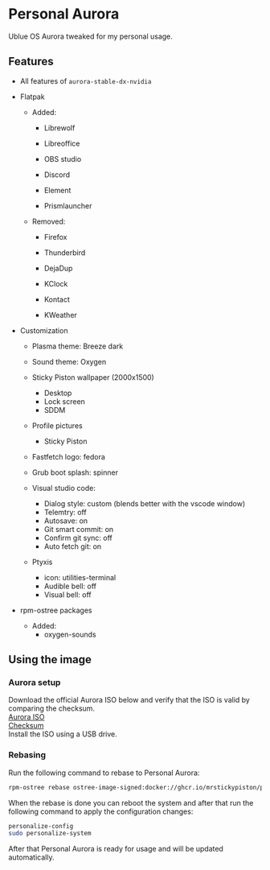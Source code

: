 # Personal Aurora
Ublue OS Aurora tweaked for my personal usage.

## Features
- All features of `aurora-stable-dx-nvidia`

- Flatpak
    - Added:
        - Librewolf
        - Libreoffice
        - OBS studio

        - Discord
        - Element
        - Prismlauncher
        
    - Removed:
        - Firefox
        - Thunderbird

        - DejaDup

        - KClock
        - Kontact
        - KWeather

- Customization
    - Plasma theme: Breeze dark
    - Sound theme: Oxygen

    - Sticky Piston wallpaper (2000x1500)
        - Desktop
        - Lock screen
        - SDDM

    - Profile pictures
        - Sticky Piston

    - Fastfetch logo: fedora
    - Grub boot splash: spinner

    - Visual studio code:
        - Dialog style: custom (blends better with the vscode window)
        - Telemtry: off
        - Autosave: on
        - Git smart commit: on
        - Confirm git sync: off
        - Auto fetch git: on

    - Ptyxis
        - icon: utilities-terminal
        - Audible bell: off
        - Visual bell: off

- rpm-ostree packages
    - Added:
        - oxygen-sounds


## Using the image
### Aurora setup
Download the official Aurora ISO below and verify that the ISO is valid by comparing the checksum.  
[Aurora ISO](https://dl.getaurora.dev/aurora-stable.iso)  
[Checksum](https://dl.getaurora.dev/aurora-stable.iso-CHECKSUM)  
Install the ISO using a USB drive.

### Rebasing
Run the following command to rebase to Personal Aurora:
```sh
rpm-ostree rebase ostree-image-signed:docker://ghcr.io/mrstickypiston/personal-aurora:latest
```
When the rebase is done you can reboot the system and after that run the following command to apply the configuration changes:
```sh
personalize-config
sudo personalize-system
```
After that Personal Aurora is ready for usage and will be updated automatically.